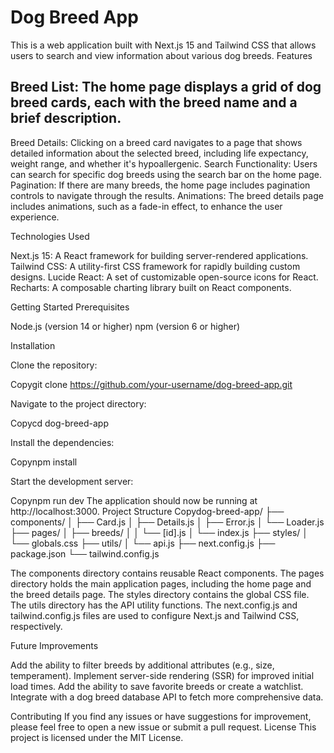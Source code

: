 # Dog Breed App
This is a web application built with Next.js 15 and Tailwind CSS that allows users to search and view information about various dog breeds.
Features

## Breed List: The home page displays a grid of dog breed cards, each with the breed name and a brief description.
Breed Details: Clicking on a breed card navigates to a page that shows detailed information about the selected breed, including life expectancy, weight range, and whether it's hypoallergenic.
Search Functionality: Users can search for specific dog breeds using the search bar on the home page.
Pagination: If there are many breeds, the home page includes pagination controls to navigate through the results.
Animations: The breed details page includes animations, such as a fade-in effect, to enhance the user experience.

Technologies Used

Next.js 15: A React framework for building server-rendered applications.
Tailwind CSS: A utility-first CSS framework for rapidly building custom designs.
Lucide React: A set of customizable open-source icons for React.
Recharts: A composable charting library built on React components.

Getting Started
Prerequisites

Node.js (version 14 or higher)
npm (version 6 or higher)

Installation

Clone the repository:

Copygit clone https://github.com/your-username/dog-breed-app.git

Navigate to the project directory:

Copycd dog-breed-app

Install the dependencies:

Copynpm install

Start the development server:

Copynpm run dev
The application should now be running at http://localhost:3000.
Project Structure
Copydog-breed-app/
├── components/
│   ├── Card.js
│   ├── Details.js
│   ├── Error.js
│   └── Loader.js
├── pages/
│   ├── breeds/
│   │   └── [id].js
│   └── index.js
├── styles/
│   └── globals.css
├── utils/
│   └── api.js
├── next.config.js
├── package.json
└── tailwind.config.js

The components directory contains reusable React components.
The pages directory holds the main application pages, including the home page and the breed details page.
The styles directory contains the global CSS file.
The utils directory has the API utility functions.
The next.config.js and tailwind.config.js files are used to configure Next.js and Tailwind CSS, respectively.

Future Improvements

Add the ability to filter breeds by additional attributes (e.g., size, temperament).
Implement server-side rendering (SSR) for improved initial load times.
Add the ability to save favorite breeds or create a watchlist.
Integrate with a dog breed database API to fetch more comprehensive data.

Contributing
If you find any issues or have suggestions for improvement, please feel free to open a new issue or submit a pull request.
License
This project is licensed under the MIT License.
